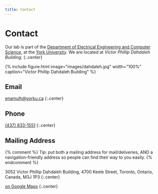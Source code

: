 ```yaml
---
title: Contact
---
```


# <i class="fas fa-envelope"></i>Contact

Our lab is part of the [Department of Electrical Engineering and Computer Science](http://eecs.lassonde.yorku.ca/), at the [York University](https://www.yorku.ca/).
We are located at _Victor Phillip Dahdaleh Building_.
{:.center}

{% include figure.html image="images/dahdaleh.jpg" width="100%" caption="Victor Phillip Dahdaleh Building" %}

## Email

<style type="text/css">
   span.codedirection { unicode-bidi:bidi-override; direction: rtl; }
</style>
<span>enamulh@yorku.ca</span>
{:.center}

## Phone

[(437) 833-1551](tel:+1-437-833-1551)
{:.center}

## Mailing Address

{% comment %}
Tip: put both a mailing address for mail/deliveries, AND a navigation-friendly address so people can find their way to you easily.
{% endcomment %}

3052 Victor Phillip Dahdaleh Building,
4700 Keele Street,
Toronto, Ontario, Canada, M3J 1P3
{:.center}

[<i class="fas fa-external-link-alt"></i> on Google Maps](https://goo.gl/maps/mTueVMx7ZuQYqNND6)
{:.center}
